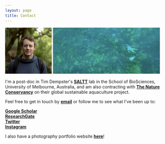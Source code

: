 ```yaml
---
layout: page
title: Contact
---
```

  
![profile](images/greenprofile.jpg)  
  
I'm a post-doc in Tim Dempster's [**SALTT**](https://blogs.unimelb.edu.au/saltt) lab in the School of BioSciences, University of Melbourne, Australia, and am also contracting with [**The Nature Conservancy**](https://www.nature.org/en-us/what-we-do/our-insights/perspectives/how-investors-can-turn-the-tide-on-aquaculture/) on their global sustainable aquaculture project.
  
Feel free to get in touch by [**email**](luke.barrett@unimelb.edu.au) or follow me to see what I've been up to:  
  
[**Google Scholar**](https://scholar.google.ca/citations?hl=en&pli=1&user=m2VurpgAAAAJ)  
[**ResearchGate**](https://www.researchgate.net/profile/Luke_Barrett)  
[**Twitter**](https://www.twitter.com/LukeBarrettSci)  
[**Instagram**](https://www.instagram.com/barrettphoto/)  
  
I also have a photography portfolio website [**here**](https://lukebarrett.com)!  
  
